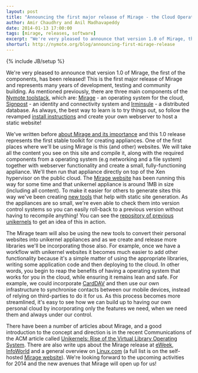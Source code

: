 ```yaml
---
layout: post
title: "Announcing the first major release of Mirage - the Cloud Operating System"
author: Amir Chaudhry and Anil Madhavapeddy
date: 2014-01-13 17:00:00
tags: [mirage, releases, software]
excerpt: "We're very pleased to announce that version 1.0 of Mirage, the first of the components, has been released! This is the first major release of Mirage and represents many years of development, testing and community building. As mentioned previously, there are three main components of the Nymote toolstack, which are: Mirage - an operating system for the cloud, Signpost - an identity and connectivity system and Irminsule - a distributed database. As always, the best way to learn is to try things out, so follow the revamped install instructions and create your own webserver to host a static website!"
shorturl: http://nymote.org/blog/announcing-first-mirage-release
---
```

{% include JB/setup %}

We're very pleased to announce that version 1.0 of Mirage, the first of the 
components, has been released! This is the first major release of Mirage and 
represents many years of development, testing and community building. As 
mentioned previously, there are three main components of the 
[Nymote toolstack][nymote-intro], which are: [Mirage][mirage-nym] - an 
operating system for the cloud, [Signpost][signpost-nym] - an identity and 
connectivity system and [Irminsule][irmin-nym] - a distributed database. As 
always, the best way to learn is to try things out, so follow the revamped 
[install instructions][mirage-install] and create your own webserver to host 
a static website!

We've written before [about Mirage and its importance][mirage-post] and this 
1.0 release represents the first stable toolkit for creating appliances. 
One of the first places where we'll be using Mirage is this (and other) 
websites.  We will take all the content you see on this site and compile it, 
along with the required components from a operating system (e.g networking 
and a file system) together with webserver functionality and create a small, 
fully-functioning appliance.  We'll then run that appliance directly on top 
of the Xen hypervisor on the public cloud.  The [Mirage website][mirage-www] 
has been running this way for some time and that unikernel appliance is 
around 1MB in size (including all content). 
To make it easier for others to generate sites this way we've been creating 
[new tools][mirage-tools] that help with static site generation.  As the 
appliances are so small, we're even able to check them into version control 
systems so you can easily roll-back to a previous version without having to 
recompile anything! You can see the 
[repository of previous unikernels][mirage-archive] to get an idea of this 
in action.

The Mirage team will also be using the new tools to convert their personal 
websites into unikernel appliances and as we create and release more 
libraries we'll be incorporating those also.  For example, once we have a 
workflow with unikernel websites it becomes much easier to add other 
functionality because it's a simple matter of using the appropriate 
libraries, writing some application code and then deploying to the cloud. 
In other words, you begin to reap the benefits of having a operating system 
that works for you in the cloud, while ensuring it remains lean and safe. 
For example, we could incorporate [CardDAV][] and then use our own 
infrastructure to synchronise contacts between our mobile devices, instead 
of relying on third-parties to do it for us.  As this process becomes more 
streamlined, it's easy to see how we can build up to having our own personal 
cloud by incorporating only the features we need, when we need them and 
always under our control.

There have been a number of articles about Mirage, and a good introduction 
to the concept and direction is in the recent Communications of the ACM 
article called 
[Unikernels: Rise of the Virtual Library Operating System][acm-queue]. 
There are also write ups about the Mirage release at [eWeek][], [InfoWorld][]
and a general overview on [Linux.com][linux-cloud-article] (a full list is 
on the self-hosted [Mirage website][mirage-www-links]).  We're looking 
forward to the upcoming activities for 2014 and the new avenues that Mirage 
will open up for us!


[nymote-intro]: http://nymote.org/blog/2013/introducing-nymote/
[mirage-nym]: http://nymote.org/software/mirage/
[signpost-nym]: http://nymote.org/software/signpost/
[irmin-nym]: http://nymote.org/software/irminsule/
[mirage-install]: http://openmirage.org/wiki/install
[mirage-post]: http://nymote.org/blog/2013/overview-of-mirage/
[mirage-www]: http://openmirage.org
[mirage-archive]: https://github.com/mirage/mirage-www-deployment
[CardDAV]: http://en.wikipedia.org/wiki/CardDAV‎
[mirage-tools]: http://openmirage.org/blog/decks-n-drums
[linux-cloud-article]: http://www.linux.com/news/enterprise/cloud-computing/751156-are-cloud-operating-systems-the-next-big-thing
[eWeek]: http://www.eweek.com/cloud/xen-project-builds-its-own-cloud-os-mirage.html/
[InfoWorld]: http://www.infoworld.com/t/operating-systems/xen-mirage-the-less-more-cloud-os-233823
[acm-queue]: http://queue.acm.org/detail.cfm?id=2566628
[mirage-www-links]: http://openmirage.org/links
